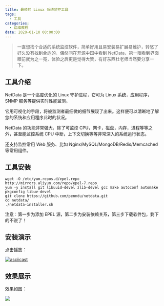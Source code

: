 ```yaml
---
title: 最帅的 Linux 系统监控工具
tags:
  - 工具
categories:
  - 运维教程
date: 2020-01-10 00:00:00
---
```


> 一直想找个合适的系统监控软件，简单好用且易安装易扩展易维护，转悠了好久没有找到合适的，偶然间在开源中国中看到 NetData，第一眼看到界面眼前就为之一亮，体验之后更是觉得大赞，有好东西杜老师当然要分享一下。

<!-- more -->

## 工具介绍

NetData 是一个高度优化的 Linux 守护进程，它可为 Linux 系统，应用程序，SNMP 服务等提供实时性能监测。

它用可视化的手段，将被监测者最细微的细节展现了出来。这样便可以清晰地了解您的系统和应用程序此时的状况。

NetData 的功能非常强大，除了可监控 CPU，网卡，磁盘，内存，进程等等之外，甚至能监控系统 CPU 中断，上下文切换等等非常深入的系统运行状态。

还支持监控常用 Web 服务、比如 Nginx/MySQL/MongoDB/Redis/Memcached 等常用组件。

## 工具安装

```
wget -O /etc/yum.repos.d/epel.repo http://mirrors.aliyun.com/repo/epel-7.repo
yum -y install git libuuid-devel zlib-devel gcc make autoconf automake pkgconfig libuv-devel
git clone https://github.com/penndu/netdata.git
cd netdata/
./netdata-installer.sh
```

注意：第一步为添加 EPEL 源，第二步为安装依赖关系，第三步下载软件包，剩下的不说了！

## 安装演示

点击播放：

[![asciicast](https://asciinema.org/a/291665.svg)](https://asciinema.org/a/291665)

## 效果展示

效果如图：

![](https://cdn.dusays.com/2020/01/179-1.jpg)